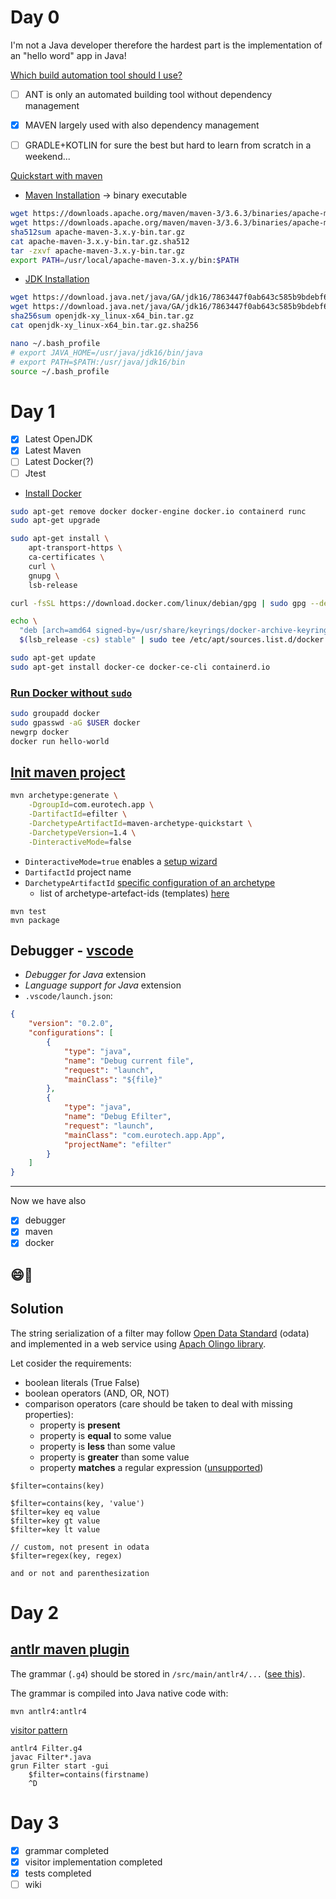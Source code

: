 # Day 0 

I'm not a Java developer therefore the hardest part is the implementation of an "hello word" app in Java!

[Which build automation tool should I use?](https://www.baeldung.com/ant-maven-gradle)

- [ ] ANT is only an automated building tool without dependency management 
- [X] MAVEN largely used with also dependency management
- [ ] GRADLE+KOTLIN for sure the best but hard to learn from scratch in a weekend...


[Quickstart with maven](https://maven.apache.org/guides/getting-started/maven-in-five-minutes.html)

* [Maven Installation](https://maven.apache.org/download.cgi) -> binary executable

```sh
wget https://downloads.apache.org/maven/maven-3/3.6.3/binaries/apache-maven-3.6.3-bin.tar.gz
wget https://downloads.apache.org/maven/maven-3/3.6.3/binaries/apache-maven-3.6.3-bin.tar.gz.sha512
sha512sum apache-maven-3.x.y-bin.tar.gz 
cat apache-maven-3.x.y-bin.tar.gz.sha512 
tar -zxvf apache-maven-3.x.y-bin.tar.gz 
export PATH=/usr/local/apache-maven-3.x.y/bin:$PATH
```

* [JDK Installation](https://openjdk.java.net/install/index.html)

```sh
wget https://download.java.net/java/GA/jdk16/7863447f0ab643c585b9bdebf67c69db/36/GPL/openjdk-16_linux-x64_bin.tar.gz
wget https://download.java.net/java/GA/jdk16/7863447f0ab643c585b9bdebf67c69db/36/GPL/openjdk-16_linux-x64_bin.tar.gz.sha256
sha256sum openjdk-xy_linux-x64_bin.tar.gz
cat openjdk-xy_linux-x64_bin.tar.gz.sha256

nano ~/.bash_profile
# export JAVA_HOME=/usr/java/jdk16/bin/java
# export PATH=$PATH:/usr/java/jdk16/bin
source ~/.bash_profile
```

# Day 1

- [X] Latest OpenJDK
- [X] Latest Maven
- [ ] Latest Docker(?)
- [ ] Jtest

* [Install Docker](https://docs.docker.com/engine/install/debian)

```sh
sudo apt-get remove docker docker-engine docker.io containerd runc
sudo apt-get upgrade 

sudo apt-get install \
    apt-transport-https \
    ca-certificates \
    curl \
    gnupg \
    lsb-release

curl -fsSL https://download.docker.com/linux/debian/gpg | sudo gpg --dearmor -o /usr/share/keyrings/docker-archive-keyring.gpg

echo \
  "deb [arch=amd64 signed-by=/usr/share/keyrings/docker-archive-keyring.gpg] https://download.docker.com/linux/debian \
  $(lsb_release -cs) stable" | sudo tee /etc/apt/sources.list.d/docker.list > /dev/null

sudo apt-get update
sudo apt-get install docker-ce docker-ce-cli containerd.io
```

### [Run Docker without `sudo`](https://docs.docker.com/engine/install/linux-postinstall/)

```sh
sudo groupadd docker
sudo gpasswd -aG $USER docker
newgrp docker 
docker run hello-world
```

## [Init maven project](https://maven.apache.org/guides/getting-started/maven-in-five-minutes.html)

```sh
mvn archetype:generate \
    -DgroupId=com.eurotech.app \
    -DartifactId=efilter \
    -DarchetypeArtifactId=maven-archetype-quickstart \
    -DarchetypeVersion=1.4 \
    -DinteractiveMode=false
```

* `DinteractiveMode=true` enables a [setup wizard](https://howtodoinjava.com/maven/create-java-project-maven/)
* `DartifactId` project name
* `DarchetypeArtifactId` [specific configuration of an archetype](https://stackoverflow.com/questions/5137809/what-is-the-purpose-of-the-archetypeartifactid)
  * list of archetype-artefact-ids (templates) [here](https://maven.apache.org/guides/introduction/introduction-to-archetypes.html)

```
mvn test
mvn package
```

## Debugger - [vscode](https://code.visualstudio.com/docs/java/java-debugging)

* *Debugger for Java* extension
* *Language support for Java* extension
* `.vscode/launch.json`:

```json
{
    "version": "0.2.0",
    "configurations": [
        {
            "type": "java",
            "name": "Debug current file",
            "request": "launch",
            "mainClass": "${file}"
        },
        {
            "type": "java",
            "name": "Debug Efilter",
            "request": "launch",
            "mainClass": "com.eurotech.app.App",
            "projectName": "efilter"
        }
    ]
}
```

---
Now we have also

- [X] debugger
- [X] maven
- [X] docker

😄🍻
---

## Solution

The string serialization of a filter may follow [Open Data Standard](https://www.odata.org/libraries) (odata) and implemented in a web service using [Apach Olingo library](http://olingo.incubator.apache.org).

Let cosider the requirements:

* boolean literals (True False)
* boolean operators (AND, OR, NOT)
* comparison operators (care should be taken to deal with missing properties):
    * property is **present**
    * property is **equal** to some value
    * property is **less** than some value
    * property is **greater** than some value
    * property **matches** a regular expression ([unsupported](https://stackoverflow.com/questions/13525788/regular-expressions-in-odata-filter-conditions))

```
$filter=contains(key)

$filter=contains(key, 'value')
$filter=key eq value
$filter=key gt value
$filter=key lt value

// custom, not present in odata
$filter=regex(key, regex) 

and or not and parenthesization
```

# Day 2

## [antlr maven plugin](https://www.antlr.org/api/maven-plugin/latest/plugin-info.html)

The grammar (`.g4`) should be stored in `/src/main/antlr4/...` ([see this](https://www.antlr.org/api/maven-plugin/latest/index.html)).

The grammar is compiled into Java native code with:

```
mvn antlr4:antlr4
```

[visitor pattern](https://stackoverflow.com/questions/23092081/antlr4-visitor-pattern-on-simple-arithmetic-example)

```
antlr4 Filter.g4
javac Filter*.java
grun Filter start -gui
    $filter=contains(firstname)
    ^D
```

# Day 3

- [X] grammar completed
- [X] visitor implementation completed
- [X] tests completed
- [ ] wiki